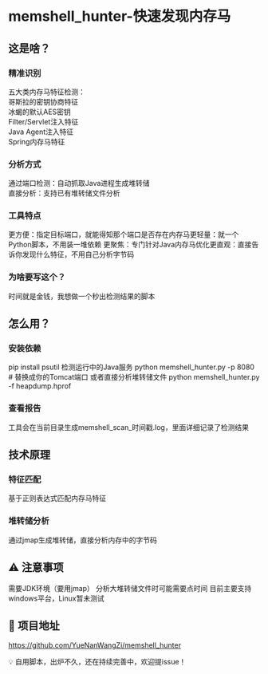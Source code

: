 # memshell_hunter-快速发现内存马

##  这是啥？
###  精准识别
五大类内存马特征检测：  
哥斯拉的密钥协商特征  
冰蝎的默认AES密钥  
Filter/Servlet注入特征  
Java Agent注入特征  
Spring内存马特征  
###  分析方式
​​通过端口检测​​：自动抓取Java进程生成堆转储  
​​直接分析​​：支持已有堆转储文件分析    

### 工具特点
​​更方便：指定目标端口，就能得知那个端口是否存在内存马
​​更轻量​​：就一个Python脚本，不用装一堆依赖
​​更聚焦​​：专门针对Java内存马优化
​​更直观​​：直接告诉你发现什么特征，不用自己分析字节码

###  为啥要写这个？
时间就是金钱，我想做一个秒出检测结果的脚本

##  怎么用？
### 安装依赖
pip install psutil
检测运行中的Java服务
python memshell_hunter.py -p 8080  # 替换成你的Tomcat端口
或者直接分析堆转储文件
python memshell_hunter.py -f heapdump.hprof
### 查看报告
工具会在当前目录生成memshell_scan_时间戳.log，里面详细记录了检测结果

##  技术原理
###  特征匹配
基于正则表达式匹配内存马特征

###  堆转储分析
通过jmap生成堆转储，直接分析内存中的字节码

## ⚠️ 注意事项
需要JDK环境（要用jmap）
分析大堆转储文件时可能需要点时间
目前主要支持windows平台，Linux暂未测试

## 🔗 项目地址
https://github.com/YueNanWangZi/memshell_hunter

💡 ​自用脚本，出炉不久，还在持续完善中，欢迎提issue！

